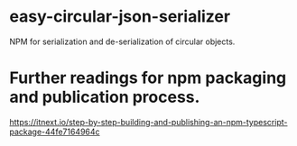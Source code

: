 # easy-circular-json-serializer
NPM for serialization and de-serialization of circular objects.


# Further readings for npm packaging and publication process.
https://itnext.io/step-by-step-building-and-publishing-an-npm-typescript-package-44fe7164964c